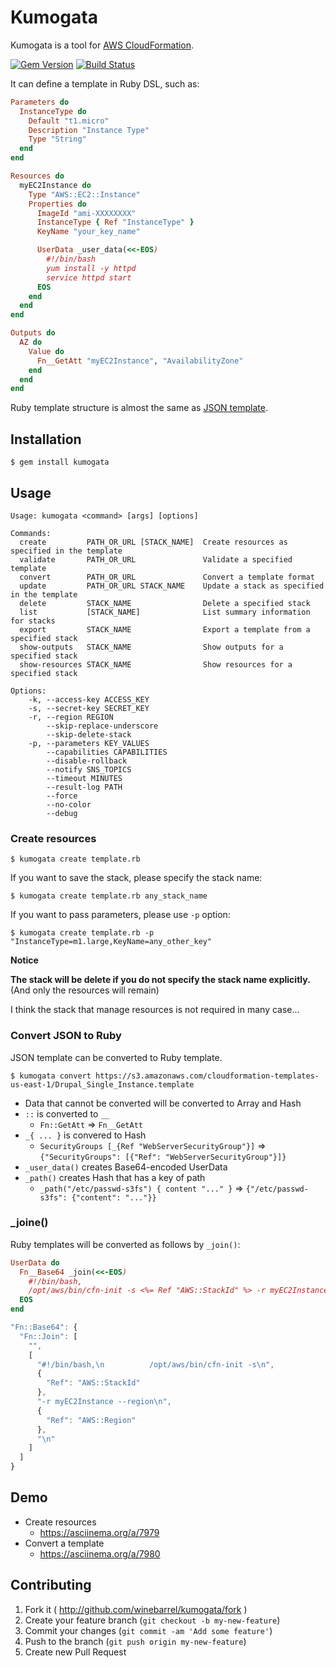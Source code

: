 # Kumogata

Kumogata is a tool for [AWS CloudFormation](https://aws.amazon.com/cloudformation/).

[![Gem Version](https://badge.fury.io/rb/kumogata.png?201403031324)](http://badge.fury.io/rb/kumogata)
[![Build Status](https://drone.io/github.com/winebarrel/kumogata/status.png?201403031324)](https://drone.io/github.com/winebarrel/kumogata/latest)

It can define a template in Ruby DSL, such as:

```ruby
Parameters do
  InstanceType do
    Default "t1.micro"
    Description "Instance Type"
    Type "String"
  end
end

Resources do
  myEC2Instance do
    Type "AWS::EC2::Instance"
    Properties do
      ImageId "ami-XXXXXXXX"
      InstanceType { Ref "InstanceType" }
      KeyName "your_key_name"

      UserData _user_data(<<-EOS)
        #!/bin/bash
        yum install -y httpd
        service httpd start
      EOS
    end
  end
end

Outputs do
  AZ do
    Value do
      Fn__GetAtt "myEC2Instance", "AvailabilityZone"
    end
  end
end
```

Ruby template structure is almost the same as [JSON template](http://docs.aws.amazon.com/AWSCloudFormation/latest/UserGuide/template-structure.html).

## Installation

    $ gem install kumogata

## Usage

```
Usage: kumogata <command> [args] [options]

Commands:
  create         PATH_OR_URL [STACK_NAME]  Create resources as specified in the template
  validate       PATH_OR_URL               Validate a specified template
  convert        PATH_OR_URL               Convert a template format
  update         PATH_OR_URL STACK_NAME    Update a stack as specified in the template
  delete         STACK_NAME                Delete a specified stack
  list           [STACK_NAME]              List summary information for stacks
  export         STACK_NAME                Export a template from a specified stack
  show-outputs   STACK_NAME                Show outputs for a specified stack
  show-resources STACK_NAME                Show resources for a specified stack

Options:
    -k, --access-key ACCESS_KEY
    -s, --secret-key SECRET_KEY
    -r, --region REGION
        --skip-replace-underscore
        --skip-delete-stack
    -p, --parameters KEY_VALUES
        --capabilities CAPABILITIES
        --disable-rollback
        --notify SNS_TOPICS
        --timeout MINUTES
        --result-log PATH
        --force
        --no-color
        --debug
```

### Create resources

    $ kumogata create template.rb

If you want to save the stack, please specify the stack name:

    $ kumogata create template.rb any_stack_name

If you want to pass parameters, please use `-p` option:

    $ kumogata create template.rb -p "InstanceType=m1.large,KeyName=any_other_key"


**Notice**

**The stack will be delete if you do not specify the stack name explicitly.**
(And only the resources will remain)

I think the stack that manage resources is not required in many case...

### Convert JSON to Ruby

JSON template can be converted to Ruby template.

    $ kumogata convert https://s3.amazonaws.com/cloudformation-templates-us-east-1/Drupal_Single_Instance.template

* Data that cannot be converted will be converted to Array and Hash
* `::` is converted to `__`
  * `Fn::GetAtt` => `Fn__GetAtt`
* `_{ ... }` is convered to Hash
  * `SecurityGroups [_{Ref "WebServerSecurityGroup"}]` => `{"SecurityGroups": [{"Ref": "WebServerSecurityGroup"}]}`
* `_user_data()` creates Base64-encoded UserData
* `_path()` creates Hash that has a key of path
  * `_path("/etc/passwd-s3fs") { content "..." }` => `{"/etc/passwd-s3fs": {"content": "..."}}`

### _joine()

Ruby templates will be converted as follows by `_join()`:

```ruby
UserData do
  Fn__Base64 _join(<<-EOS)
    #!/bin/bash,
    /opt/aws/bin/cfn-init -s <%= Ref "AWS::StackId" %> -r myEC2Instance --region <%= Ref "AWS::Region" %>
  EOS
end
```

```javascript
"Fn::Base64": {
  "Fn::Join": [
    "",
    [
      "#!/bin/bash,\n          /opt/aws/bin/cfn-init -s\n",
      {
        "Ref": "AWS::StackId"
      },
      "-r myEC2Instance --region\n",
      {
        "Ref": "AWS::Region"
      },
      "\n"
    ]
  ]
}
```

## Demo

* Create resources
  * https://asciinema.org/a/7979
* Convert a template
  * https://asciinema.org/a/7980

## Contributing

1. Fork it ( http://github.com/winebarrel/kumogata/fork )
2. Create your feature branch (`git checkout -b my-new-feature`)
3. Commit your changes (`git commit -am 'Add some feature'`)
4. Push to the branch (`git push origin my-new-feature`)
5. Create new Pull Request
